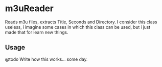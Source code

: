 m3uReader
=========

Reads m3u files, extracts Title, Seconds and Directory. I consider this class useless, i imagine some cases in which this class can be used, but i just made that for learn new things.

Usage
-----

@todo Write how this works... some day.

